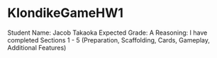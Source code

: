 # KlondikeGameHW1
Student Name: Jacob Takaoka
Expected Grade: A
Reasoning: I have completed Sections 1 - 5 (Preparation, Scaffolding, Cards, Gameplay, Additional Features)
